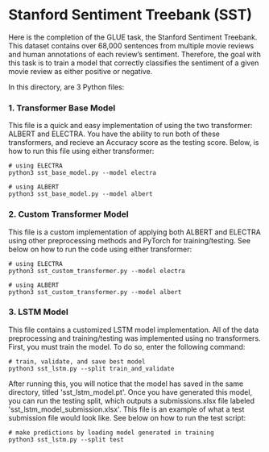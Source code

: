 # Stanford Sentiment Treebank (SST)

Here is the completion of the GLUE task, the Stanford Sentiment Treebank. This dataset contains over 68,000 sentences from multiple movie reviews and human annotations of each review’s sentiment. Therefore, the goal with this task is to train a model that correctly classifies the sentiment of a given movie review as either positive or negative.

In this directory, are 3 Python files: 


### 1. Transformer Base Model

This file is a quick and easy implementation of using the two transformer: ALBERT and ELECTRA. You have the ability to run both of these transformers, and recieve an Accuracy score as the testing score. Below, is how to run this file using either transformer:

    # using ELECTRA
    python3 sst_base_model.py --model electra
    
    # using ALBERT
    python3 sst_base_model.py --model albert
    
    
### 2. Custom Transformer Model

This file is a custom implementation of applying both ALBERT and ELECTRA using other preprocessing methods and PyTorch for training/testing. See below on how to run the code using either transformer:

    # using ELECTRA
    python3 sst_custom_transformer.py --model electra
    
    # using ALBERT
    python3 sst_custom_transformer.py --model albert
    
    
### 3. LSTM Model

This file contains a customized LSTM model implementation. All of the data preprocessing and training/testing was implemented using no transformers. First, you must train the model. To do so, enter the following command:

    # train, validate, and save best model
    python3 sst_lstm.py --split train_and_validate
    
After running this, you will notice that the model has saved in the same directory, titled 'sst_lstm_model.pt'. Once you have generated this model, you can run the testing split, which outputs a submissions.xlsx file labeled 'sst_lstm_model_submission.xlsx'. This file is an example of what a test submission file would look like. See below on how to run the test script:

    # make predictions by loading model generated in training
    python3 sst_lstm.py --split test
